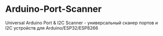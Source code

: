 # Arduino-Port-Scanner
Universal Arduino Port &amp; I2C Scanner - универсальный сканер портов и I2C устройств для Arduino/ESP32/ESP8266

